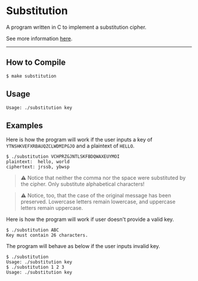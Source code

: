 # Substitution
A program written in C to implement a substitution cipher.

See more information [here](https://cs50.harvard.edu/x/2020/psets/2/substitution).

---
## How to Compile
    $ make substitution

## Usage
    Usage: ./substitution key

## Examples

Here is how the program will work if the user inputs a key of `YTNSHKVEFXRBAUQZCLWDMIPGJO` and a plaintext of `HELLO`.

    $ ./substitution VCHPRZGJNTLSKFBDQWAXEUYMOI
    plaintext:  hello, world
    ciphertext: jrssb, ybwsp

> :warning: Notice that neither the comma nor the space were substituted by the cipher. Only substitute alphabetical characters!

> :warning: Notice, too, that the case of the original message has been preserved. Lowercase letters remain lowercase, and uppercase letters remain uppercase.

Here is how the program will work if user doesn't provide a valid key.

    $ ./substitution ABC
    Key must contain 26 characters.

The program will behave as below if the user inputs invalid key.

    $ ./substitution
    Usage: ./substitution key
    $ ./substitution 1 2 3
    Usage: ./substitution key